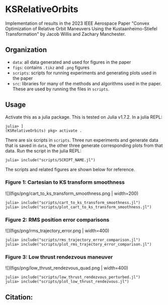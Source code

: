 # KSRelativeOrbits
Implementation of results in the 2023 IEEE Aerospace Paper "Convex Optimization of Relative Orbit Maneuvers Using the Kustaanheimo-Stiefel Transformation" by Jacob Willis and Zachary Manchester.




## Organization
* `data`: all data generated and used for figures in the paper
* `figs`: contains `.tikz` and `.png` figures
* `scripts`: scripts for running experiments and generating plots used in the paper
* `src`: libraries for many of the methods and algorithms used in the paper. These are used by running the files in `scripts`.

## Usage
Activate this as a julia package. This is tested on Julia v1.7.2. In a julia REPL:
```
julia> ]
(KSRelativeOrbits) pkg> activate .
```

There are six scripts in `scripts`. Three run experiments and generate data that is saved in `data`, the other three generate corresponding plots from that data. Run the script in the julia REPL:
```
julia> include("scripts/SCRIPT_NAME.jl")
```

The scripts and related figures are shown below for reference.

### Figure 1: Cartesian to KS transform smoothness
![](figs/png/cart_to_ks_transform_smoothness.png | width=200)
```
julia> include("scripts/cart_to_ks_transform_smoothness.jl")
julia> include("scripts/plot_cart_to_ks_transform_smoothness.jl")
```

### Figure 2: RMS position error comparisons
![](figs/png/rms_trajectory_error.png | width=400)
```
julia> include("scripts/rms_trajectory_error_comparison.jl")
julia> include("scripts/plot_rms_trajectory_error_comparison.jl")
```

### Figure 3: Low thrust rendezvous maneuver
![](figs/png/low_thrust_rendezvous_quad.png | width=400)
```
julia> include("scripts/low_thrust_rendezvous_perturbed.jl")
julia> include("scripts/plot_low_thrust_rendezvous.jl")
```


## Citation:
```
```